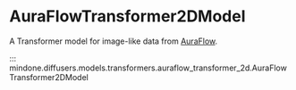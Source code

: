 <!--Copyright 2025 The HuggingFace Team. All rights reserved.

Licensed under the Apache License, Version 2.0 (the "License"); you may not use this file except in compliance with
the License. You may obtain a copy of the License at

http://www.apache.org/licenses/LICENSE-2.0

Unless required by applicable law or agreed to in writing, software distributed under the License is distributed on
an "AS IS" BASIS, WITHOUT WARRANTIES OR CONDITIONS OF ANY KIND, either express or implied. See the License for the
specific language governing permissions and limitations under the License.
-->

# AuraFlowTransformer2DModel

A Transformer model for image-like data from [AuraFlow](https://blog.fal.ai/auraflow/).

::: mindone.diffusers.models.transformers.auraflow_transformer_2d.AuraFlowTransformer2DModel
